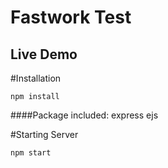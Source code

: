 # Fastwork Test
## Live Demo 

#Installation
```
npm install
```

####Package included:
express ejs

#Starting Server
```
npm start
```